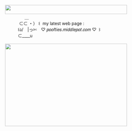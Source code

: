 <img width="400" height="30" src="https://middlepot.com/img/lacey.png">\
　　　　‌ ‌ ＿\
　　　‌ ⊂⊂ ・） ꒰ ‌ my latest web page :\
　　　꒰ა/　|っ✄　♡ 𝑝𝑜𝑜𝑓𝑡𝑖𝑒𝑠.𝑚𝑖𝑑𝑑𝑙𝑒𝑝𝑜𝑡.𝑐𝑜𝑚 ♡ ‌ ꒱\
　　　⊂____u\
  \
<img width="400" height="270" src="https://middlepot.com/img/pooftiesweb.gif">
